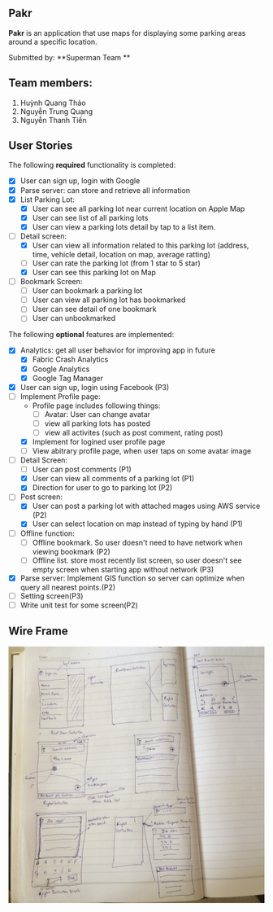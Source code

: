 ## Pakr

**Pakr** is an application that use maps for displaying some parking areas around a specific location.

Submitted by: **Superman Team **

## Team members:   
1. Huỳnh Quang Thảo 
2. Nguyễn Trung Quang 
3. Nguyễn Thanh Tiến


## User Stories

The following **required** functionality is completed:

- [x] User can sign up, login with Google
- [x] Parse server: can store and retrieve all information
- [x] List Parking Lot:
    - [x] User can see all parking lot near current location on Apple Map
    - [x] User can see list of all parking lots
    - [x] User can view a parking lots detail by tap to a list item.
- [ ] Detail screen:
    - [x] User can view all information related to this parking lot (address, time, vehicle detail, location on map, average ratting)
    - [ ] User can rate the parking lot (from 1 star to 5 star)
    - [x] User can see this parking lot on Map
- [ ] Bookmark Screen:
    - [ ] User can bookmark a parking lot
    - [ ] User can view all parking lot has bookmarked
    - [ ] User can see detail of one bookmark 
    - [ ] User can unbookmarked

The following **optional** features are implemented:
- [x] Analytics: get all user behavior for improving app in future
    - [x] Fabric Crash Analytics
    - [x] Google Analytics
    - [x] Google Tag Manager
- [x] User can sign up, login using Facebook (P3)
- [ ] Implement Profile page:
    - Profile page includes following things:
        - [ ] Avatar: User can change avatar
        - [ ] view all parking lots has posted 
        - [ ] view all activites (such as post comment, rating post)
    - [x] Implement for logined user profile page
    - [ ] View abitrary profile page, when user taps on some avatar image
- [ ] Detail Screen:
    - [ ] User can post comments (P1)
    - [x] User can view all comments of a parking lot (P1)
    - [x] Direction for user to go to parking lot (P2)
- [ ] Post screen:
    - [x] User can post a parking lot with attached mages using AWS service (P2)
    - [x] User can select location on map instead of typing by hand (P1)
- [ ] Offline function:
    - [ ] Offline bookmark. So user doesn't need to have network when viewing bookmark (P2)
    - [ ] Offline list. store most recently list screen, so user doesn't see empty screen when starting app without network (P3)
- [x] Parse server: Implement GIS function so server can optimize when query all nearest points.(P2)
- [ ] Setting screen(P3)
- [ ] Write unit test for some screen(P2) 

## Wire Frame
![Video Walkthrough](https://github.com/superman-coder/pakr/blob/master/design/IMG_1763.JPG)
